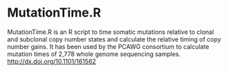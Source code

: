 # MutationTime.R
MutationTime.R is an R script to time somatic mutations relative to clonal and subclonal copy number states and calculate
the relative timing of copy number gains.
It has been used by the PCAWG consortium to calculate mutation times of 2,778 whole genome sequencing samples. http://dx.doi.org/10.1101/161562
